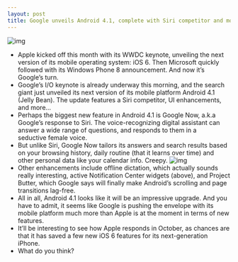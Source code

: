```yaml
---
layout: post
title: Google unveils Android 4.1, complete with Siri competitor and more
---
```

![img](http://media.idownloadblog.com/wp-content/uploads/2012/06/google-now.jpg)
* Apple kicked off this month with its WWDC keynote, unveiling the next version of its mobile operating system: iOS 6. Then Microsoft quickly followed with its Windows Phone 8 announcement. And now it’s Google’s turn.
* Google’s I/O keynote is already underway this morning, and the search giant just unveiled its next version of its mobile platform Android 4.1 (Jelly Bean). The update features a Siri competitor, UI enhancements, and more…
* Perhaps the biggest new feature in Android 4.1 is Google Now, a.k.a Google’s response to Siri. The voice-recognizing digital assistant can answer a wide range of questions, and responds to them in a seductive female voice.
* But unlike Siri, Google Now tailors its answers and search results based on your browsing history, daily routine (that it learns over time) and other personal data like your calendar info. Creepy.
![img](http://media.idownloadblog.com/wp-content/uploads/2012/06/android-4.1.jpg)
* Other enhancements include offline dictation, which actually sounds really interesting, active Notification Center widgets (above), and Project Butter, which Google says will finally make Android’s scrolling and page transitions lag-free.
* All in all, Android 4.1 looks like it will be an impressive upgrade. And you have to admit, it seems like Google is pushing the envelope with its mobile platform much more than Apple is at the moment in terms of new features.
* It’ll be interesting to see how Apple responds in October, as chances are that it has saved a few new iOS 6 features for its next-generation iPhone.
* What do you think?

